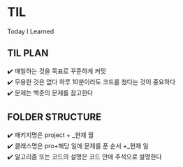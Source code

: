 # TIL
Today I Learned

## TIL PLAN
✔️ 매일하는 것을 목표로 꾸준하게 커밋 <br>
✔️ 무용한 것은 없다 하루 10분이라도 코드를 쳤다는 것이 중요하다 <br>
✔️ 문제는 백준의 문제를 참고한다 <br>

## FOLDER STRUCTURE
✔️ 패키지명은 project + _현재 월 <br>
✔️ 클래스명은 pro+해당 일에 문제를 푼 순서 +_현재 일 <br>
✔️ 알고리즘 또는 코드의 설명은 코드 안에 주석으로 설명한다 <br>
